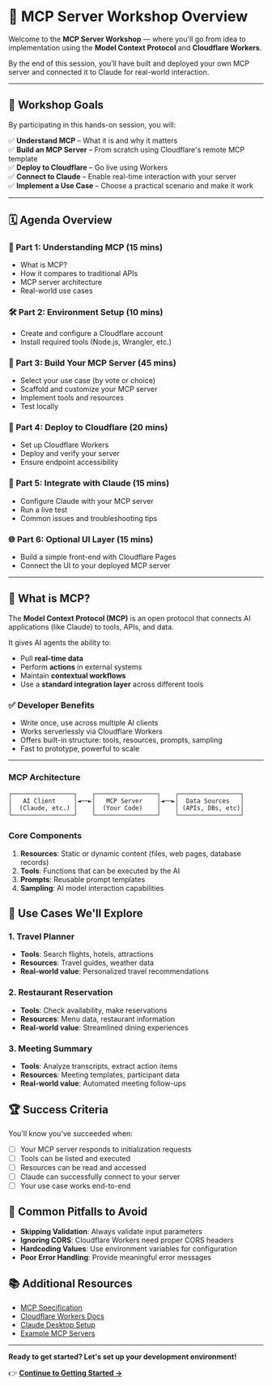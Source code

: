 # 🚀 MCP Server Workshop Overview

Welcome to the **MCP Server Workshop** — where you'll go from idea to implementation using the **Model Context Protocol** and **Cloudflare Workers**.

By the end of this session, you’ll have built and deployed your own MCP server and connected it to Claude for real-world interaction.

---

## 🎯 Workshop Goals

By participating in this hands-on session, you will:

✅ **Understand MCP** – What it is and why it matters  
✅ **Build an MCP Server** – From scratch using Cloudflare's remote MCP template  
✅ **Deploy to Cloudflare** – Go live using Workers  
✅ **Connect to Claude** – Enable real-time interaction with your server  
✅ **Implement a Use Case** – Choose a practical scenario and make it work

---

## 🗓️ Agenda Overview

### 🧠 Part 1: Understanding MCP (15 mins)
- What is MCP?
- How it compares to traditional APIs
- MCP server architecture
- Real-world use cases

### 🛠 Part 2: Environment Setup (10 mins)
- Create and configure a Cloudflare account
- Install required tools (Node.js, Wrangler, etc.)

### 🔧 Part 3: Build Your MCP Server (45 mins)
- Select your use case (by vote or choice)
- Scaffold and customize your MCP server
- Implement tools and resources
- Test locally

### 🚀 Part 4: Deploy to Cloudflare (20 mins)
- Set up Cloudflare Workers
- Deploy and verify your server
- Ensure endpoint accessibility

### 🤖 Part 5: Integrate with Claude (15 mins)
- Configure Claude with your MCP server
- Run a live test
- Common issues and troubleshooting tips

### 🌐 Part 6: Optional UI Layer (15 mins)
- Build a simple front-end with Cloudflare Pages
- Connect the UI to your deployed MCP server

---

## 🧠 What is MCP?

The **Model Context Protocol (MCP)** is an open protocol that connects AI applications (like Claude) to tools, APIs, and data.

It gives AI agents the ability to:
- Pull **real-time data**
- Perform **actions** in external systems
- Maintain **contextual workflows**
- Use a **standard integration layer** across different tools

### ✅ Developer Benefits
- Write once, use across multiple AI clients
- Works serverlessly via Cloudflare Workers
- Offers built-in structure: tools, resources, prompts, sampling
- Fast to prototype, powerful to scale

---

### MCP Architecture

```
┌─────────────────┐    ┌─────────────────┐    ┌─────────────────┐
│   AI Client     │◄──►│   MCP Server    │◄──►│  Data Sources   │
│  (Claude, etc.) │    │  (Your Code)    │    │ (APIs, DBs, etc)│
└─────────────────┘    └─────────────────┘    └─────────────────┘
```

### Core Components

1. **Resources**: Static or dynamic content (files, web pages, database records)
2. **Tools**: Functions that can be executed by the AI
3. **Prompts**: Reusable prompt templates
4. **Sampling**: AI model interaction capabilities

## 🎯 Use Cases We'll Explore

### 1. Travel Planner
- **Tools**: Search flights, hotels, attractions
- **Resources**: Travel guides, weather data
- **Real-world value**: Personalized travel recommendations

### 2. Restaurant Reservation
- **Tools**: Check availability, make reservations
- **Resources**: Menu data, restaurant information
- **Real-world value**: Streamlined dining experiences

### 3. Meeting Summary
- **Tools**: Analyze transcripts, extract action items
- **Resources**: Meeting templates, participant data
- **Real-world value**: Automated meeting follow-ups


## 🏆 Success Criteria

You'll know you've succeeded when:
- [ ] Your MCP server responds to initialization requests
- [ ] Tools can be listed and executed
- [ ] Resources can be read and accessed
- [ ] Claude can successfully connect to your server
- [ ] Your use case works end-to-end

## 🚨 Common Pitfalls to Avoid

- **Skipping Validation**: Always validate input parameters
- **Ignoring CORS**: Cloudflare Workers need proper CORS headers
- **Hardcoding Values**: Use environment variables for configuration
- **Poor Error Handling**: Provide meaningful error messages

## 📚 Additional Resources

- [MCP Specification](https://spec.modelcontextprotocol.io/)
- [Cloudflare Workers Docs](https://developers.cloudflare.com/workers/)
- [Claude Desktop Setup](https://claude.ai/desktop)
- [Example MCP Servers](https://github.com/modelcontextprotocol/servers)

---

**Ready to get started? Let's set up your development environment!**

👉 **[Continue to Getting Started →](./getting-started.md)**